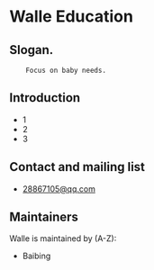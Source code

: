 # Walle Education

## Slogan.
```
    Focus on baby needs.
```


## Introduction

* 1
* 2
* 3



## Contact and mailing list

* 28867105@qq.com


## Maintainers

Walle is maintained by (A-Z):

-   Baibing

